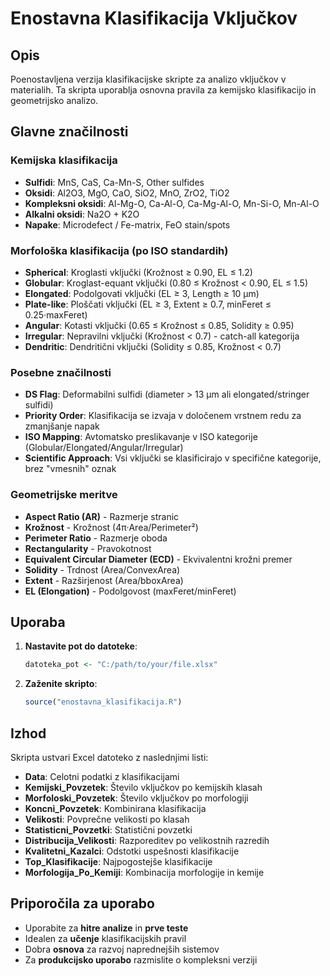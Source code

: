 # Enostavna Klasifikacija Vključkov

## Opis
Poenostavljena verzija klasifikacijske skripte za analizo vključkov v materialih. Ta skripta uporablja osnovna pravila za kemijsko klasifikacijo in geometrijsko analizo.

## Glavne značilnosti

### Kemijska klasifikacija
- **Sulfidi**: MnS, CaS, Ca-Mn-S, Other sulfides
- **Oksidi**: Al2O3, MgO, CaO, SiO2, MnO, ZrO2, TiO2
- **Kompleksni oksidi**: Al-Mg-O, Ca-Al-O, Ca-Mg-Al-O, Mn-Si-O, Mn-Al-O
- **Alkalni oksidi**: Na2O + K2O
- **Napake**: Microdefect / Fe-matrix, FeO stain/spots

### Morfološka klasifikacija (po ISO standardih)
- **Spherical**: Kroglasti vključki (Krožnost ≥ 0.90, EL ≤ 1.2)
- **Globular**: Kroglast-equant vključki (0.80 ≤ Krožnost < 0.90, EL ≤ 1.5)
- **Elongated**: Podolgovati vključki (EL ≥ 3, Length ≥ 10 µm)
- **Plate-like**: Ploščati vključki (EL ≥ 3, Extent ≥ 0.7, minFeret ≤ 0.25·maxFeret)
- **Angular**: Kotasti vključki (0.65 ≤ Krožnost ≤ 0.85, Solidity ≥ 0.95)
- **Irregular**: Nepravilni vključki (Krožnost < 0.7) - catch-all kategorija
- **Dendritic**: Dendritični vključki (Solidity ≤ 0.85, Krožnost < 0.7)

### Posebne značilnosti
- **DS Flag**: Deformabilni sulfidi (diameter > 13 µm ali elongated/stringer sulfidi)
- **Priority Order**: Klasifikacija se izvaja v določenem vrstnem redu za zmanjšanje napak
- **ISO Mapping**: Avtomatsko preslikavanje v ISO kategorije (Globular/Elongated/Angular/Irregular)
- **Scientific Approach**: Vsi vključki se klasificirajo v specifične kategorije, brez "vmesnih" oznak

### Geometrijske meritve
- **Aspect Ratio (AR)** - Razmerje stranic
- **Krožnost** - Krožnost (4π·Area/Perimeter²)
- **Perimeter Ratio** - Razmerje oboda
- **Rectangularity** - Pravokotnost
- **Equivalent Circular Diameter (ECD)** - Ekvivalentni krožni premer
- **Solidity** - Trdnost (Area/ConvexArea)
- **Extent** - Razširjenost (Area/bboxArea)
- **EL (Elongation)** - Podolgovost (maxFeret/minFeret)

## Uporaba

1. **Nastavite pot do datoteke**:
   ```r
   datoteka_pot <- "C:/path/to/your/file.xlsx"
   ```

2. **Zaženite skripto**:
   ```r
   source("enostavna_klasifikacija.R")
   ```

## Izhod

Skripta ustvari Excel datoteko z naslednjimi listi:
- **Data**: Celotni podatki z klasifikacijami
- **Kemijski_Povzetek**: Število vključkov po kemijskih klasah
- **Morfoloski_Povzetek**: Število vključkov po morfologiji
- **Koncni_Povzetek**: Kombinirana klasifikacija
- **Velikosti**: Povprečne velikosti po klasah
- **Statisticni_Povzetki**: Statistični povzetki
- **Distribucija_Velikosti**: Razporeditev po velikostnih razredih
- **Kvalitetni_Kazalci**: Odstotki uspešnosti klasifikacije
- **Top_Klasifikacije**: Najpogostejše klasifikacije
- **Morfologija_Po_Kemiji**: Kombinacija morfologije in kemije

## Priporočila za uporabo

- Uporabite za **hitre analize** in **prve teste**
- Idealen za **učenje** klasifikacijskih pravil
- Dobra **osnova** za razvoj naprednejših sistemov
- Za **produkcijsko uporabo** razmislite o kompleksni verziji
